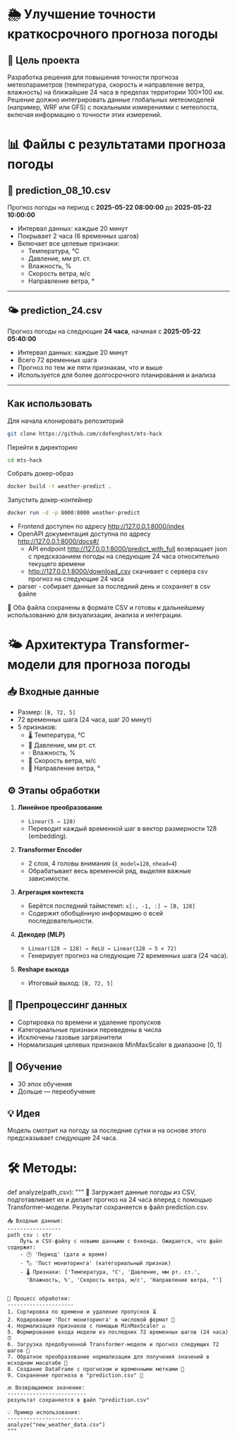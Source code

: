 # 🌦️ Улучшение точности краткосрочного прогноза погоды

## 📌 Цель проекта

Разработка решения для повышения точности прогноза метеопараметров (температура, скорость и направление ветра, влажность) на ближайшие 24 часа в пределах территории 100×100 км. Решение должно интегрировать данные глобальных метеомоделей (например, WRF или GFS) с локальными измерениями с метеопоста, включая информацию о точности этих измерений. 

# 📊 Файлы с результатами прогноза погоды

## 📅 prediction_08_10.csv  
Прогноз погоды на период с **2025-05-22 08:00:00** до **2025-05-22 10:00:00**  
- Интервал данных: каждые 20 минут  
- Покрывает 2 часа (6 временных шагов)  
- Включает все целевые признаки:  
  - Температура, °С  
  - Давление, мм рт. ст.  
  - Влажность, %  
  - Скорость ветра, м/с  
  - Направление ветра, °  

---

## 🌤 prediction_24.csv  
Прогноз погоды на следующие **24 часа**, начиная с **2025-05-22 05:40:00**  
- Интервал данных: каждые 20 минут  
- Всего 72 временных шага  
- Прогноз по тем же пяти признакам, что и выше  
- Используется для более долгосрочного планирования и анализа

---

## Как использовать

Для начала клонировать репозиторий 

```bash
git clone https://github.com/cdofenghost/mts-hack
```
Перейти в директорию
```bash
cd mts-hack
```
Собрать докер-образ

```bash
docker build -t weather-predict .
```

Запустить докер-контейнер

```bash
docker run -d -p 8000:8000 weather-predict
```

- Frontend доступен по адресу http://127.0.0.1:8000/index
- OpenAPI документация доступна по адресу http://127.0.0.1:8000/docs#/
    - API endpoint http://127.0.0.1:8000/predict_with_full возвращает json с предсказанием погоды на следующие 24 часа относительно текущего времени
    - http://127.0.0.1:8000/download_csv скачивает с сервера csv прогноз на следующие 24 часа
- parser - собирает данные за последний день и сохраняет в csv файле






💾 Оба файла сохранены в формате CSV и готовы к дальнейшему использованию для визуализации, анализа и интеграции.



# 🌤 Архитектура Transformer-модели для прогноза погоды

## 📥 Входные данные
- Размер: `[B, 72, 5]`  
- 72 временных шага (24 часа, шаг 20 минут)  
- 5 признаков:  
  - 🌡 Температура, °С  
  - 📏 Давление, мм рт. ст.  
  - 💧 Влажность, %  
  - 💨 Скорость ветра, м/с  
  - 🧭 Направление ветра, °

## ⚙️ Этапы обработки

1. **Линейное преобразование**  
   - `Linear(5 → 128)`  
   - Переводит каждый временной шаг в вектор размерности 128 (embedding).

2. **Transformer Encoder**  
   - 2 слоя, 4 головы внимания (`d_model=128`, `nhead=4`)  
   - Обрабатывает весь временной ряд, выделяя важные зависимости.

3. **Агрегация контекста**  
   - Берётся последний таймстемп: `x[:, -1, :] → [B, 128]`  
   - Содержит обобщённую информацию о всей последовательности.

4. **Декодер (MLP)**  
   - `Linear(128 → 128) → ReLU → Linear(128 → 5 × 72)`  
   - Генерирует прогноз на следующие 72 временных шага (24 часа).

5. **Reshape выхода**  
   - Итоговый выход: `[B, 72, 5]`

## 🧹 Препроцессинг данных
- Сортировка по времени и удаление пропусков  
- Категориальные признаки переведены в числа  
- Исключены газовые загрязнители  
- Нормализация целевых признаков MinMaxScaler в диапазоне [0, 1]

## 🎯 Обучение
- 30 эпох обучения  
- Дольше — переобучение

## 💡 Идея
Модель смотрит на погоду за последние сутки и на основе этого предсказывает следующие 24 часа.


# 🛠️ Методы:
def analyze(path_csv):
    """
    🚀 Загружает данные погоды из CSV, подготавливает их и делает прогноз на 24 часа вперед
    с помощью Transformer-модели. Результат сохраняется в файл prediction.csv.

    📥 Входные данные:
    -----------------
    path_csv : str  
        Путь к CSV-файлу с новыми данными с бэкенда. Ожидается, что файл содержит:
        - 🕒 'Период' (дата и время)
        - 🏷 'Пост мониторинга' (категориальный признак)
        - 🌡 Признаки: ['Температура, °С', 'Давление, мм рт. ст.', 
          'Влажность, %', 'Скорость ветра, м/с', 'Направление ветра, °']


    🔄 Процесс обработки:
    ---------------------
    1. Сортировка по времени и удаление пропусков ⏳  
    2. Кодирование 'Пост мониторинга' в числовой формат 🔢
    4. Нормализация признаков с помощью MinMaxScaler ⚖️  
    5. Формирование входа модели из последних 72 временных шагов (24 часа) ⏰  
    6. Загрузка предобученной Transformer-модели и прогноз следующих 72 шагов 🎯  
    7. Обратное преобразование нормализации для получения значений в исходном масштабе 🔄  
    8. Создание DataFrame с прогнозом и временными метками 📅  
    9. Сохранение прогноза в "prediction.csv" 💾

    🔙 Возвращаемое значение:
    -------------------------
    результат сохраняется в файл "prediction.csv"

    💡 Пример использования:
    ------------------------
    analyze("new_weather_data.csv")
    """
